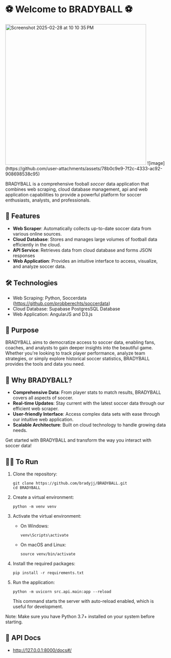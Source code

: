 # ⚽ Welcome to BRADYBALL ⚽

<img width="441" alt="Screenshot 2025-02-28 at 10 10 35 PM" src="https://github.com/user-attachments/assets/08daab74-f958-432a-ab7e-883b20d1d3f0" />
![image](https://github.com/user-attachments/assets/78b0c9e9-7f2c-4333-ac92-908698538c95)


BRADYBALL is a comprehensive fooball *soccer* data application that combines web scraping, cloud database management, api and web application capabilities to provide a powerful platform for soccer enthusiasts, analysts, and professionals.

## 🚀 Features

- **Web Scraper**: Automatically collects up-to-date soccer data from various online sources.
- **Cloud Database**: Stores and manages large volumes of football data efficiently in the cloud.
- **API Service**: Retrieves data from cloud database and forms JSON responses
- **Web Application**: Provides an intuitive interface to access, visualize, and analyze soccer data.

## 🛠️ Technologies

- Web Scraping: Python, Soccerdata (https://github.com/probberechts/soccerdata)
- Cloud Database: Supabase PostgresSQL Database
- Web Application: AngularJS and D3.js

## 🎯 Purpose

BRADYBALL aims to democratize access to soccer data, enabling fans, coaches, and analysts to gain deeper insights into the beautiful game. Whether you're looking to track player performance, analyze team strategies, or simply explore historical soccer statistics, BRADYBALL provides the tools and data you need.

## 🌟 Why BRADYBALL?

- **Comprehensive Data**: From player stats to match results, BRADYBALL covers all aspects of soccer.
- **Real-time Updates**: Stay current with the latest soccer data through our efficient web scraper.
- **User-friendly Interface**: Access complex data sets with ease through our intuitive web application.
- **Scalable Architecture**: Built on cloud technology to handle growing data needs.

Get started with BRADYBALL and transform the way you interact with soccer data!

## 🏃‍♂️ To Run

1. Clone the repository:
   ```
   git clone https://github.com/bradyjj/BRADYBALL.git
   cd BRADYBALL
   ```

2. Create a virtual environment:
   ```
   python -m venv venv
   ```

3. Activate the virtual environment:
   - On Windows:
     ```
     venv\Scripts\activate
     ```
   - On macOS and Linux:
     ```
     source venv/bin/activate
     ```

4. Install the required packages:
   ```
   pip install -r requirements.txt
   ```

5. Run the application:
   ```
   python -m uvicorn src.api.main:app --reload
   ```

   This command starts the server with auto-reload enabled, which is useful for development.

Note: Make sure you have Python 3.7+ installed on your system before starting.

## 📃 API Docs

- http://127.0.0.1:8000/docs#/
